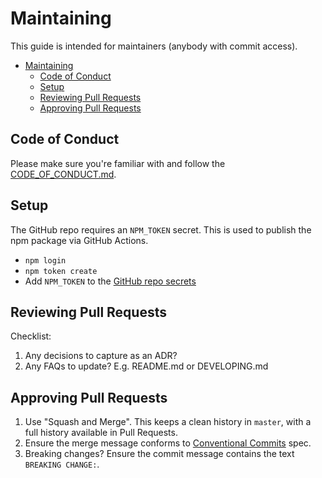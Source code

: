 # Maintaining

This guide is intended for maintainers (anybody with commit access).

<!-- START doctoc generated TOC please keep comment here to allow auto update -->
<!-- DON'T EDIT THIS SECTION, INSTEAD RE-RUN doctoc TO UPDATE -->

- [Maintaining](#maintaining)
  - [Code of Conduct](#code-of-conduct)
  - [Setup](#setup)
  - [Reviewing Pull Requests](#reviewing-pull-requests)
  - [Approving Pull Requests](#approving-pull-requests)

<!-- END doctoc generated TOC please keep comment here to allow auto update -->

## Code of Conduct

Please make sure you're familiar with and follow the [CODE_OF_CONDUCT.md](CODE_OF_CONDUCT.md).

## Setup

The GitHub repo requires an `NPM_TOKEN` secret. This is used to publish the npm package via GitHub Actions.

- `npm login`
- `npm token create`
- Add `NPM_TOKEN` to the [GitHub repo secrets](https://github.com/iamturns/create-exposed-app/settings/secrets)

## Reviewing Pull Requests

Checklist:

1. Any decisions to capture as an ADR?
2. Any FAQs to update? E.g. README.md or DEVELOPING.md

## Approving Pull Requests

1. Use "Squash and Merge". This keeps a clean history in `master`, with a full history available in Pull Requests.
2. Ensure the merge message conforms to [Conventional Commits](https://conventionalcommits.org/) spec.
3. Breaking changes? Ensure the commit message contains the text `BREAKING CHANGE:`.
